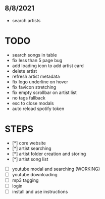 ## 8/8/2021

- search artists

# TODO

- search songs in table
- fix less than 5 page bug
- add loading icon to add artist card
- delete artist
- refresh artist metadata
- fix logo underline on hover
- fix favicon stretching
- fix empty scrollbar on artist list
- no tags fallback
- esc to close modals
- auto reload spotify token

# STEPS

- [*] core website
- [*] artist searching
- [*] artist folder creation and storing
- [*] artist song list
- [ ] youtube modal and searching (WORKING)
- [ ] youtube downloading
- [ ] mp3 tagging
- [ ] login
- [ ] install and use instructions
